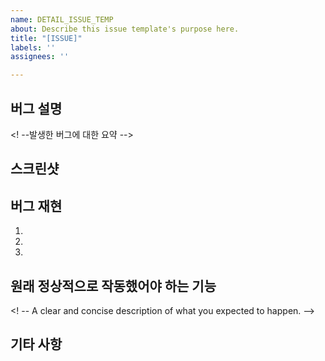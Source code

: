 ```yaml
---
name: DETAIL_ISSUE_TEMP
about: Describe this issue template's purpose here.
title: "[ISSUE]"
labels: ''
assignees: ''

---
```


## 버그 설명
<! --발생한 버그에 대한 요약 -->

## 스크린샷
<!-- If applicable, add screenshots to help explain your problem. -->

## 버그 재현
<!-- 아래 단계를 통해 버그를 재현하여 확인할 수 있습니다. -->
1. 
2. 
3. 

<!--
1. Go to '...'
2. Click on '....'
3. Scroll down to '....'
4. See error 
-->


## 원래 정상적으로 작동했어야 하는 기능
<! -- A clear and concise description of what you expected to happen. -->

## 기타 사항
<!-- 발생한 버그에 관련한 내용을 자유롭게 씁니다. -->
